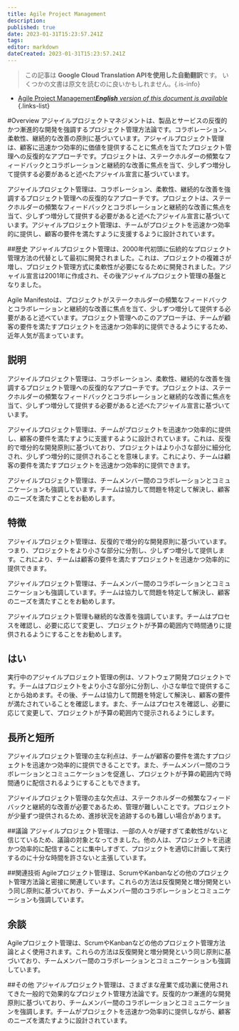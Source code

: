```yaml
---
title: Agile Project Management
description: 
published: true
date: 2023-01-31T15:23:57.241Z
tags: 
editor: markdown
dateCreated: 2023-01-31T15:23:57.241Z
---
```


> この記事は **Google Cloud Translation APIを使用した自動翻訳**です。
いくつかの文書は原文を読むのに良いかもしれません。{.is-info}

- [Agile Project Management***English** version of this document is available*](/en/Knowledge-base/Dictionary/agile-project-management)
{.links-list}


#Overview
アジャイルプロジェクトマネジメントは、製品とサービスの反復的かつ漸進的な開発を強調するプロジェクト管理方法論です。コラボレーション、柔軟性、継続的な改善の原則に基づいています。アジャイルプロジェクト管理は、顧客に迅速かつ効率的に価値を提供することに焦点を当てたプロジェクト管理への反復的なアプローチです。プロジェクトは、ステークホルダーの頻繁なフィードバックとコラボレーションと継続的な改善に焦点を当て、少しずつ増分して提供する必要があると述べたアジャイル宣言に基づいています。

アジャイルプロジェクト管理は、コラボレーション、柔軟性、継続的な改善を強調するプロジェクト管理への反復的なアプローチです。プロジェクトは、ステークホルダーの頻繁なフィードバックとコラボレーションと継続的な改善に焦点を当て、少しずつ増分して提供する必要があると述べたアジャイル宣言に基づいています。アジャイルプロジェクト管理は、チームがプロジェクトを迅速かつ効率的に提供し、顧客の要件を満たすように支援するように設計されています。

##歴史
アジャイルプロジェクト管理は、2000年代初頭に伝統的なプロジェクト管理方法の代替として最初に開発されました。これは、プロジェクトの複雑さが増し、プロジェクト管理方式に柔軟性が必要になるために開発されました。アジャイル宣言は2001年に作成され、その後アジャイルプロジェクト管理の基盤となりました。

Agile Manifestoは、プロジェクトがステークホルダーの頻繁なフィードバックとコラボレーションと継続的な改善に焦点を当て、少しずつ増分して提供する必要があると述べています。プロジェクト管理へのこのアプローチは、チームが顧客の要件を満たすプロジェクトを迅速かつ効率的に提供できるようにするため、近年人気が高まっています。

## 説明
アジャイルプロジェクト管理は、コラボレーション、柔軟性、継続的な改善を強調するプロジェクト管理への反復的なアプローチです。プロジェクトは、ステークホルダーの頻繁なフィードバックとコラボレーションと継続的な改善に焦点を当て、少しずつ増分して提供する必要があると述べたアジャイル宣言に基づいています。

アジャイルプロジェクト管理は、チームがプロジェクトを迅速かつ効率的に提供し、顧客の要件を満たすように支援するように設計されています。これは、反復的で増分的な開発原則に基づいており、プロジェクトはより小さな部分に細分化され、少しずつ増分的に提供されることを意味します。これにより、チームは顧客の要件を満たすプロジェクトを迅速かつ効率的に提供できます。

アジャイルプロジェクト管理は、チームメンバー間のコラボレーションとコミュニケーションも強調しています。チームは協力して問題を特定して解決し、顧客のニーズを満たすことをお勧めします。

## 特徴
アジャイルプロジェクト管理は、反復的で増分的な開発原則に基づいています。つまり、プロジェクトをより小さな部分に分割し、少しずつ増分して提供します。これにより、チームは顧客の要件を満たすプロジェクトを迅速かつ効率的に提供できます。

アジャイルプロジェクト管理は、チームメンバー間のコラボレーションとコミュニケーションも強調しています。チームは協力して問題を特定して解決し、顧客のニーズを満たすことをお勧めします。

アジャイルプロジェクト管理も継続的な改善を強調しています。チームはプロセスを確認し、必要に応じて変更し、プロジェクトが予算の範囲内で時間通りに提供されるようにすることをお勧めします。

## はい
実行中のアジャイルプロジェクト管理の例は、ソフトウェア開発プロジェクトです。チームはプロジェクトをより小さな部分に分割し、小さな単位で提供することから始めます。その後、チームは協力して問題を特定して解決し、顧客の要件が満たされていることを確認します。また、チームはプロセスを確認し、必要に応じて変更して、プロジェクトが予算の範囲内で提示されるようにします。

## 長所と短所
アジャイルプロジェクト管理の主な利点は、チームが顧客の要件を満たすプロジェクトを迅速かつ効率的に提供できることです。また、チームメンバー間のコラボレーションとコミュニケーションを促進し、プロジェクトが予算の範囲内で時間通りに配信されるようにすることもできます。

アジャイルプロジェクト管理の主な欠点は、ステークホルダーの頻繁なフィードバックと継続的な改善が必要であるため、管理が難しいことです。プロジェクトが少量ずつ提供されるため、進捗状況を追跡するのも難しい場合があります。

##議論
アジャイルプロジェクト管理は、一部の人々が硬すぎて柔軟性がないと信じているため、議論の対象となってきました。他の人は、プロジェクトを迅速かつ効率的に配信することに集中しすぎて、プロジェクトを適切に計画して実行するのに十分な時間を許さないと主張しています。

##関連技術
Agileプロジェクト管理は、ScrumやKanbanなどの他のプロジェクト管理方法論と密接に関連しています。これらの方法は反復開発と増分開発という同じ原則に基づいており、チームメンバー間のコラボレーションとコミュニケーションも強調しています。

## 余談
Agileプロジェクト管理は、ScrumやKanbanなどの他のプロジェクト管理方法論とよく使用されます。これらの方法は反復開発と増分開発という同じ原則に基づいており、チームメンバー間のコラボレーションとコミュニケーションも強調しています。

##その他
アジャイルプロジェクト管理は、さまざまな産業で成功裏に使用されてきた一般的で効果的なプロジェクト管理方法論です。反復的かつ漸進的な開発原則に基づいており、チームメンバー間のコラボレーションとコミュニケーションを強調します。チームがプロジェクトを迅速かつ効率的に提供しながら、顧客のニーズを満たすように設計されています。
